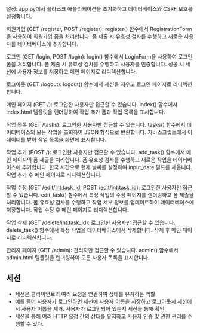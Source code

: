 설정:
  app.py에서 플라스크 애플리케이션을 초기화하고 데이터베이스와 CSRF 보호를 설정합니다.

회원가입 (GET /register, POST /register):
  register() 함수에서 RegistrationForm을 사용하여 회원가입 폼을 처리합니다.
  폼 제출 시 유효성 검사를 수행하고 새로운 사용자를 데이터베이스에 추가합니다.

로그인 (GET /login, POST /login):
  login() 함수에서 LoginForm을 사용하여 로그인 폼을 처리합니다.
  폼 제출 시 유효성 검사를 수행하고 사용자를 인증합니다.
  성공 시 세션에 사용자 정보를 저장하고 메인 페이지로 리디렉션합니다.

로그아웃 (GET /logout):
  logout() 함수에서 세션을 지우고 로그인 페이지로 리디렉션합니다.

메인 페이지 (GET /):
  로그인한 사용자만 접근할 수 있습니다.
  index() 함수에서 index.html 템플릿을 렌더링하여 작업 추가 폼과 작업 목록을 표시합니다.

작업 목록 (GET /tasks):
  로그인한 사용자만 접근할 수 있습니다.
  tasks() 함수에서 데이터베이스의 모든 작업을 조회하여 JSON 형식으로 반환합니다.
  자바스크립트에서 이 데이터를 받아 작업 목록을 화면에 표시합니다.

작업 추가 (POST /):
  로그인한 사용자만 접근할 수 있습니다.
  add_task() 함수에서 메인 페이지의 폼 제출을 처리합니다.
  폼 유효성 검사를 수행하고 새로운 작업을 데이터베이스에 추가합니다.
  한국 시간으로 현재 날짜를 설정하여 input_date 필드를 채웁니다.
  작업 추가 후 메인 페이지로 리디렉션합니다.

작업 수정 (GET /edit/<int:task_id>, POST /edit/<int:task_id>):
  로그인한 사용자만 접근할 수 있습니다.
  edit_task() 함수에서 특정 작업의 수정 페이지를 렌더링하고 폼 제출을 처리합니다.
  폼 유효성 검사를 수행하고 작업 세부 정보를 업데이트하여 데이터베이스에 저장합니다.
  작업 수정 후 메인 페이지로 리디렉션합니다.

작업 삭제 (GET /delete/<int:task_id>):
  로그인한 사용자만 접근할 수 있습니다.
  delete_task() 함수에서 특정 작업을 데이터베이스에서 삭제합니다.
  삭제 후 메인 페이지로 리디렉션합니다.

관리자 페이지 (GET /admin):
  관리자만 접근할 수 있습니다.
  admin() 함수에서 admin.html 템플릿을 렌더링하여 모든 사용자 목록을 표시합니다.

## 세션
- 세션은 클라이언트의 여러 요청을 연결하여 상태를 유지하는 역할
- 예를 들어 사용자가 로그인하면 세션에 사용자 이름을 저장하고 로그아웃시 세션에서 사용자 이름을 제거. 사용자가 로그인되어 있는지 세션을 통해 확인
- 세션을 통해 여러 HTTP 요청 간의 상태를 유지하고 사용자 인증 및 권한 관리를 수행할 수 있다.






